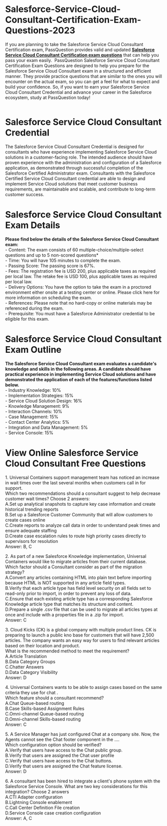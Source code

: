 # Salesforce-Service-Cloud-Consultant-Certification-Exam-Questions-2023
<p>If you are planning to take the Salesforce Service Cloud Consultant Certification exam, PassQuestion provides valid and updated&nbsp;<strong><a href="https://www.passquestion.com/service-cloud-consultant-exam.html">Salesforce Service Cloud Consultant Certification exam questions</a></strong>&nbsp;that can help you pass your exam easily. &nbsp;PassQuestion Salesforce Service Cloud Consultant Certification Exam Questions are designed to help you prepare for the Salesforce Service Cloud Consultant exam in a structured and efficient manner. They provide practice questions that are similar to the ones you will encounter on the actual exam, so you can get a feel for what to expect and build your confidence. So, if you want to earn your Salesforce Service Cloud Consultant Credential and advance your career in the Salesforce ecosystem, study at PassQuestion today!</p>

<p><img alt="" src="https://www.passquestion.com/uploads/pqcom/images/20230612/dac916c4bf5163458cd9af8be8b902f0.png" /></p>

<h1>Salesforce Service Cloud Consultant Credential</h1>

<p>The Salesforce Service Cloud Consultant Credential is designed for consultants who have experience implementing Salesforce Service Cloud solutions in a customer-facing role. The intended audience should have proven experience with the administration and configuration of a Salesforce application, as demonstrated through successful completion of the Salesforce Certified Administrator exam. Consultants with the Salesforce Certified Service Cloud Consultant credential are able to design and implement Service Cloud solutions that meet customer business requirements, are maintainable and scalable, and contribute to long-term customer success.</p>

<h1>Salesforce Service Cloud Consultant Exam Details</h1>

<p><strong>Please find below the details of the Salesforce Service Cloud Consultant exam:</strong><br />
- Content: The exam consists of 60 multiple-choice/multiple-select questions and up to 5 non-scored questions*<br />
- Time: You will have 105 minutes to complete the exam.<br />
- Passing Score: The passing score is 67%.<br />
- Fees: The registration fee is USD 200, plus applicable taxes as required per local law. The retake fee is USD 100, plus applicable taxes as required per local law.<br />
- Delivery Options: You have the option to take the exam in a proctored environment either onsite at a testing center or online. Please click here for more information on scheduling the exam.<br />
- References: Please note that no hard-copy or online materials may be referenced during the exam.<br />
- Prerequisite: You must have a Salesforce Administrator credential to be eligible for this exam.</p>

<h1>Salesforce Service Cloud Consultant Exam Outline</h1>

<p><strong>The Salesforce Service Cloud Consultant exam evaluates a candidate&#39;s knowledge and skills in the following areas. A candidate should have practical experience in implementing Service Cloud solutions and have demonstrated the application of each of the features/functions listed below.</strong><br />
- Industry Knowledge: 10%<br />
- Implementation Strategies: 15%<br />
- Service Cloud Solution Design: 16%<br />
- Knowledge Management: 9%<br />
- Interaction Channels: 10%<br />
- Case Management: 15%<br />
- Contact Center Analytics: 5%<br />
- Integration and Data Management: 5%<br />
- Service Console: 15%</p>

<h1>View Online Salesforce Service Cloud Consultant Free Questions</h1>

<p>1. Universal Containers support management team has noticed an increase in wait times over the last several months when customers call in for support.<br />
Which two recommendations should a consultant suggest to help decrease customer wait times? Choose 2 answers:<br />
A.Set up analytical snapshots to capture key case information and create historical trending reports<br />
B.Set up a Salesforce Customer Community that will allow customers to create cases online<br />
C.Create reports to analyze call data in order to understand peak times and ensure adequate staffing<br />
D.Create case escalation rules to route high priority cases directly to supervisors for resolution<br />
Answer: B, C</p>

<p>2. As part of a new Salesforce Knowledge implementation, Universal Containers would like to migrate articles from their current database.<br />
Which factor should a Consultant consider as part of the migration strategy?<br />
A.Convert any articles containing HTML into plain text before importing because HTML is NOT supported in any article field types.<br />
B.Verify that each article type has field level security on all fields set to read-only prior to import, in order to prevent any loss of data.<br />
C.Ensure that each existing article type has a corresponding Salesforce Knowledge article type that matches its structure and content.<br />
D.Prepare a single .csv file that can be used to migrate all articles types at once and include with a properties file in a .zip for import.<br />
Answer: C</p>

<p>3. Cloud Kicks (CK) is a global company with multiple product lines. CK is preparing to launch a public kno base for customers that will have 2,500 articles. The company wants an easy way for users to find relevant articles based on their location and product.<br />
What is the recommended method to meet the requirement?<br />
A.Article Translation<br />
B.Data Category Groups<br />
C.Chatter Answers<br />
D.Data Category Visibility<br />
Answer: D</p>

<p>4. Universal Containers wants to be able to assign cases based on the same criteria they use for chat .<br />
Which feature should a consultant recommend?<br />
A.Chat Queue-based routing<br />
B.Case Skills-based Assignment Rules<br />
C.Omni-channel Queue-based routing<br />
D.Omni-channel Skills-based routing<br />
Answer: C</p>

<p>5. A Service Manager has just configured Chat at a company site. Now, the Agents cannot see the Chat footer component in the ....<br />
Which configuration option should be verified?<br />
A.Verify that users have access to the Chat public group.<br />
B.Verify that users are assigned the Chat user profile<br />
C.Verify that users have access to the Chat buttons.<br />
D.Verify that users are assigned the Chat feature license.<br />
Answer: D</p>

<p>6. A consultant has been hired to integrate a client&#39;s phone system with the Salesforce Service Console. What are two key considerations for this integration? Choose 2 answers<br />
A.CTI Adapter configuration<br />
B.Lightning Console enablement<br />
C.Call Center Definition File creation<br />
D.Service Console case creation configuration<br />
Answer: A, C</p>
